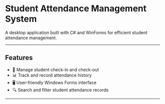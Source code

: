 # Student Attendance Management System

A desktop application built with C# and WinForms for efficient student attendance management.

---

## Features

- 📝 Manage student check-in and check-out  
- 📊 Track and record attendance history  
- 🖥️ User-friendly Windows Forms interface  
- 🔍 Search and filter student attendance records  

---
